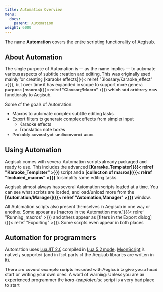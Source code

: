 ```yaml
---
title: Automation Overview
menu:
  docs:
    parent: Automation
weight: 6000
---
```


The name **Automation** covers the entire scripting functionality of Aegisub.

## About Automation
The single purpose of Automation is — as the name implies — to automate various aspects of subtitle creation and editing.
This was originally used mainly for creating [karaoke effects]({{< relref "Glossary/Karaoke_effect" >}}), but over time it has expanded in scope to support more general purpose [macros]({{< relref "Glossary/Macro" >}}) which add arbitrary new functionaly to Aegisub.

Some of the goals of Automation:

* Macros to automate complex subtitle editing tasks
* Export filters to generate complex effects from simpler input
  * Karaoke effects
  * Translation note boxes
* Probably several yet-undiscovered uses

## Using Automation
Aegisub comes with several Automation scripts already packaged and ready to use.
This includes the advanced **[Karaoke_Templater]({{< relref "Karaoke_Templater" >}})** script and a **[collection of macros]({{< relref "Included_macros" >}})** to simplify some editing tasks.

Aegisub almost always has several Automation scripts loaded at a time.
You can see what scripts are loaded, and load/unload more from the **[Automation/Manager]({{< relref "Automation/Manager" >}})** window.

All Automation scripts also present themselves in Aegisub in one way or another.
Some appear as [macros in the Automation menu]({{< relref "Running_macros" >}}) and others appear as [filters in the Export dialog]({{< relref "Exporting" >}}).
Some scripts even appear in both places.

## Automation for programmers  ##
Automation uses [LuaJIT 2.0](http://luajit.org/) compiled in [Lua 5.2 mode](http://www.lua.org/manual/5.2/).
[MoonScript](http://www.moonscript.org) is natively supported (and in fact parts of the Aegisub libraries are written in it).

There are several example scripts included with Aegisub to give you a head start on writing your own ones.
A word of warning: Unless you are an experienced programmer the _kara-templater.lua_ script is a very bad place to start!
